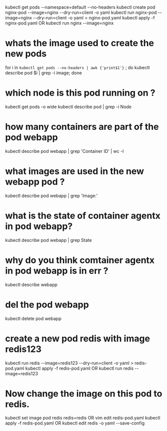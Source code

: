 
kubectl get pods --namespace=default --no-headers
kubectl create pod nginx-pod --image=nginx --dry-run=client -o yaml
kubectl run nginx-pod --image=nginx --dry-run=client -o yaml > nginx-pod.yaml
kubectl apply -f nginx-pod.yaml
OR
kubectl run nginx --image=nginx

# whats the image used to create the new pods
for i in `kubectl get pods --no-headers | awk {'print$1'}` ; do   kubectl describe pod $i | grep -i image; done

# which node is this pod running on ?
kubectl get pods -o wide
kubectl describe pod <podname> | grep -i Node

# how many containers are part of the pod webapp
kubectl describe pod webapp  | grep 'Container ID' | wc -l

# what images are used in the new webapp pod ?
kubectl describe pod webapp | grep 'Image:'

# what is the state of container agentx in pod webapp?
kubectl describe pod webapp | grep State

# why do you think comtainer agentx in pod webapp is in err ?
kubectl describe webapp

# del the pod webapp
kubectl delete pod webapp

# create a new pod redis with image redis123
kubectl run redis --image=redis123 --dry-run=client -o yaml > redis-pod.yaml
kubectl apply -f redis-pod.yaml
OR
kubectl run redis --image=redis123

# Now change the image on this pod to redis.
kubectl set image pod redis redis=redis
OR
vim edit redis-pod.yaml 
kubectl apply -f redis-pod.yaml
OR
kubectl edit redis -o yaml --save-config
